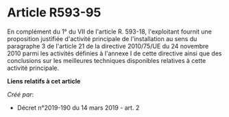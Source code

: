 # Article R593-95

En complément du 1° du VII de l'article R. 593-18, l'exploitant fournit une proposition justifiée d'activité principale de
l'installation au sens du paragraphe 3 de l'article 21 de la directive 2010/75/UE du 24 novembre 2010 parmi les activités
définies à l'annexe I de cette directive ainsi que des conclusions sur les meilleures techniques disponibles relatives à
cette activité principale.

**Liens relatifs à cet article**

_Créé par_:

  - Décret n°2019-190 du 14 mars 2019 - art. 2
